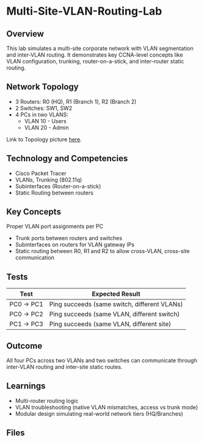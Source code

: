 # Multi-Site-VLAN-Routing-Lab

## Overview
This lab simulates a multi-site corporate network with VLAN segmentation and inter-VLAN routing. 
It demonstrates key CCNA-level concepts like VLAN configuration, trunking, router-on-a-stick, and inter-router static routing.

## Network Topology
- 3 Routers: R0 (HQ), R1 (Branch 1), R2 (Branch 2)
- 2 Switches: SW1, SW2
- 4 PCs in two VLANS:
  - VLAN 10 - Users
  - VLAN 20 - Admin

Link to Topology picture [here](vlan-roas-topology.png).

## Technology and Competencies
- Cisco Packet Tracer
- VLANs, Trunking (802.11q)
- Subinterfaces (Router-on-a-stick)
- Static Routing between routers

## Key Concepts
 Proper VLAN port assignments per PC
- Trunk ports between routers and switches
- Subinterfaces on routers for VLAN gateway IPs
- Static routing between R0, R1 and R2 to allow cross-VLAN, cross-site communication

## Tests

| Test | Expected Result |
|------|-----------------|
| PC0 → PC1 | Ping succeeds (same switch, different VLANs) |
| PC0 → PC2 | Ping succeeds (same VLAN, different switch) |
| PC1 → PC3 | Ping succeeds (same VLAN, different site) |

## Outcome

All four PCs across two VLANs and two switches can communicate through inter-VLAN routing and inter-site static routes.


## Learnings

- Multi-router routing logic
- VLAN troubleshooting (native VLAN mismatches, access vs trunk mode)
- Modular design simulating real-world network tiers (HQ/Branches)

## Files
